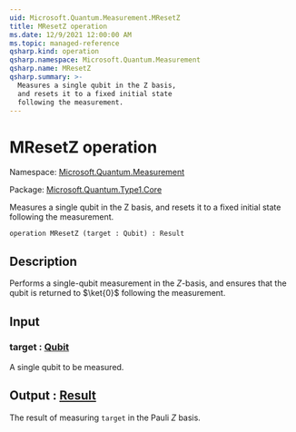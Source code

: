```yaml
---
uid: Microsoft.Quantum.Measurement.MResetZ
title: MResetZ operation
ms.date: 12/9/2021 12:00:00 AM
ms.topic: managed-reference
qsharp.kind: operation
qsharp.namespace: Microsoft.Quantum.Measurement
qsharp.name: MResetZ
qsharp.summary: >-
  Measures a single qubit in the Z basis,
  and resets it to a fixed initial state
  following the measurement.
---
```


# MResetZ operation

Namespace: [Microsoft.Quantum.Measurement](xref:Microsoft.Quantum.Measurement)

Package: [Microsoft.Quantum.Type1.Core](https://nuget.org/packages/Microsoft.Quantum.Type1.Core)


Measures a single qubit in the Z basis,and resets it to a fixed initial statefollowing the measurement.

```qsharp
operation MResetZ (target : Qubit) : Result
```


## Description

Performs a single-qubit measurement in the $Z$-basis,and ensures that the qubit is returned to $\ket{0}$following the measurement.

## Input

### target : [Qubit](xref:microsoft.quantum.qsharp.valueliterals#qubit-literals)

A single qubit to be measured.



## Output : [Result](xref:microsoft.quantum.qsharp.valueliterals#result-literal)

The result of measuring `target` in the Pauli $Z$ basis.
